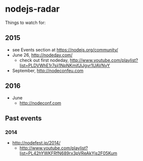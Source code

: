 # nodejs-radar

Things to watch for:

## 2015

* see Events section at https://nodejs.org/community/
* June 26, http://nodeday.com/
  * check out first nodeday, http://www.youtube.com/playlist?list=PLDVWhE1r7sji1NpNKmjfJiJgvr1UAVNyY
* September, http://nodeconfeu.com

## 2016

* June
  * http://nodeconf.com

## Past events

### 2014

* http://nodefest.jp/2014/
  * http://www.youtube.com/playlist?list=PL42hYWKFRfN689rx3pVReAkYjs2F05Kum
